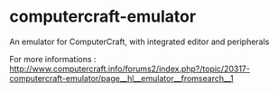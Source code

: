 computercraft-emulator
======================

An emulator for ComputerCraft, with integrated editor and peripherals

For more informations : http://www.computercraft.info/forums2/index.php?/topic/20317-computercraft-emulator/page__hl__emulator__fromsearch__1